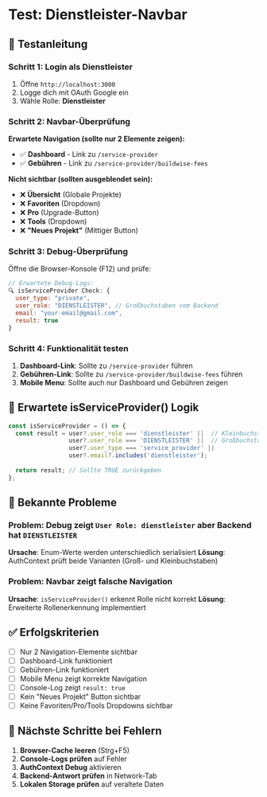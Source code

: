 # Test: Dienstleister-Navbar

## 🧪 Testanleitung

### **Schritt 1: Login als Dienstleister**
1. Öffne `http://localhost:3000`
2. Logge dich mit OAuth Google ein
3. Wähle Rolle: **Dienstleister**

### **Schritt 2: Navbar-Überprüfung**
**Erwartete Navigation (sollte nur 2 Elemente zeigen):**
- ✅ **Dashboard** - Link zu `/service-provider`
- ✅ **Gebühren** - Link zu `/service-provider/buildwise-fees`

**Nicht sichtbar (sollten ausgeblendet sein):**
- ❌ **Übersicht** (Globale Projekte)
- ❌ **Favoriten** (Dropdown)
- ❌ **Pro** (Upgrade-Button)
- ❌ **Tools** (Dropdown)
- ❌ **"Neues Projekt"** (Mittiger Button)

### **Schritt 3: Debug-Überprüfung**
Öffne die Browser-Konsole (F12) und prüfe:

```javascript
// Erwartete Debug-Logs:
🔍 isServiceProvider Check: {
  user_type: "private",
  user_role: "DIENSTLEISTER", // Großbuchstaben vom Backend
  email: "your-email@gmail.com",
  result: true
}
```

### **Schritt 4: Funktionalität testen**
1. **Dashboard-Link**: Sollte zu `/service-provider` führen
2. **Gebühren-Link**: Sollte zu `/service-provider/buildwise-fees` führen
3. **Mobile Menu**: Sollte auch nur Dashboard und Gebühren zeigen

## 🔧 Erwartete isServiceProvider() Logik

```typescript
const isServiceProvider = () => {
  const result = user?.user_role === 'dienstleister' ||  // Kleinbuchstaben (Frontend)
                 user?.user_role === 'DIENSTLEISTER' ||  // Großbuchstaben (Backend)
                 user?.user_type === 'service_provider' || 
                 user?.email?.includes('dienstleister');
  
  return result; // Sollte TRUE zurückgeben
};
```

## 🐛 Bekannte Probleme

### **Problem**: Debug zeigt `User Role: dienstleister` aber Backend hat `DIENSTLEISTER`
**Ursache**: Enum-Werte werden unterschiedlich serialisiert
**Lösung**: AuthContext prüft beide Varianten (Groß- und Kleinbuchstaben)

### **Problem**: Navbar zeigt falsche Navigation
**Ursache**: `isServiceProvider()` erkennt Rolle nicht korrekt
**Lösung**: Erweiterte Rollenerkennung implementiert

## ✅ Erfolgskriterien

- [ ] Nur 2 Navigation-Elemente sichtbar
- [ ] Dashboard-Link funktioniert
- [ ] Gebühren-Link funktioniert
- [ ] Mobile Menu zeigt korrekte Navigation
- [ ] Console-Log zeigt `result: true`
- [ ] Kein "Neues Projekt" Button sichtbar
- [ ] Keine Favoriten/Pro/Tools Dropdowns sichtbar

## 🔄 Nächste Schritte bei Fehlern

1. **Browser-Cache leeren** (Strg+F5)
2. **Console-Logs prüfen** auf Fehler
3. **AuthContext Debug** aktivieren
4. **Backend-Antwort prüfen** in Network-Tab
5. **Lokalen Storage prüfen** auf veraltete Daten 